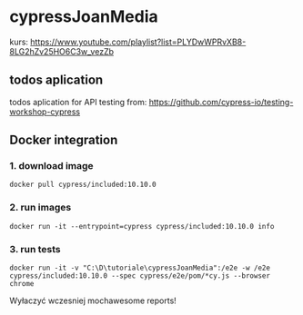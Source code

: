 # cypressJoanMedia

kurs:
https://www.youtube.com/playlist?list=PLYDwWPRvXB8-8LG2hZv25HO6C3w_vezZb

## todos aplication

todos aplication for API testing from: https://github.com/cypress-io/testing-workshop-cypress

## Docker integration
### 1. download image

    docker pull cypress/included:10.10.0


### 2. run images

    docker run -it --entrypoint=cypress cypress/included:10.10.0 info

### 3. run tests 

    docker run -it -v "C:\D\tutoriale\cypressJoanMedia":/e2e -w /e2e cypress/included:10.10.0 --spec cypress/e2e/pom/*cy.js --browser chrome

Wyłaczyć wczesniej mochawesome reports!